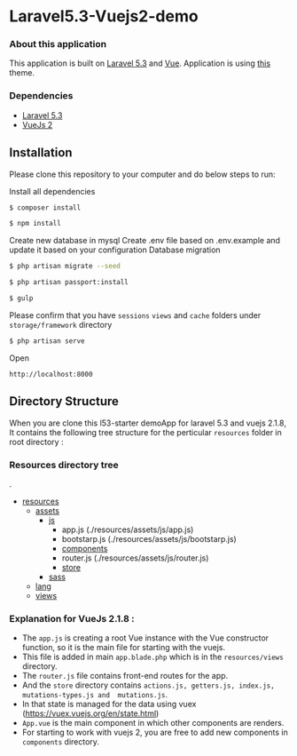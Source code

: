 # Laravel5.3-Vuejs2-demo

### About this application

This application is built on [Laravel 5.3](https://laravel.com/docs/5.3) and [Vue](https://vuejs.org/). Application is using [this](https://github.com/puikinsh/gentelella) theme.

### Dependencies
* [Laravel 5.3](https://laravel.com/docs/5.3)
* [VueJs 2](https://vuejs.org/)

## Installation

Please clone this repository to your computer and do below steps to run:

Install all dependencies
```sh
$ composer install
```
```sh
$ npm install
```
Create new database in mysql
Create .env file based on .env.example and update it based on your configuration
Database migration
```sh
$ php artisan migrate --seed
```
```sh
$ php artisan passport:install
```
```sh
$ gulp
```
Please confirm that you have ```sessions``` ```views``` and ```cache``` folders under ```storage/framework``` directory
```sh
$ php artisan serve
```
Open
```
http://localhost:8000
```

## Directory Structure

When you are clone this l53-starter demoApp for laravel 5.3 and vuejs 2.1.8, It contains the following tree structure for the perticular `resources` folder in root directory :

### Resources directory tree
.
 * [resources](./resources)
   * [assets](./resources/assets)
        * [js](./resources/assets/js)
            * app.js (./resources/assets/js/app.js)
            * bootstarp.js (./resources/assets/js/bootstarp.js)
            * [components](./resources/assets/js/components)
            * router.js (./resources/assets/js/router.js)
            * [store](./resources/assets/js/store)
        * [sass](./resources/assets/sass)
   * [lang](./resources/lang)
   * [views](./resources/views)

### Explanation for VueJs 2.1.8 :

* The ```app.js``` is creating a root Vue instance with the Vue constructor function, so it is the main file for starting with the vuejs.
* This file is added in main ```app.blade.php``` which is in the ```resources/views``` directory.
* The ```router.js``` file contains front-end routes for the app.
* And the ```store``` directory contains ```actions.js, getters.js, index.js, mutations-types.js and  mutations.js```.
* In that state is managed for the data using vuex (https://vuex.vuejs.org/en/state.html)
* ```App.vue``` is the main component in which other components are renders.
* For starting to work with vuejs 2, you are free to add new components in ```components``` directory.
